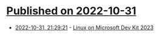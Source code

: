 # [Published on 2022-10-31](index.md)

* [2022-10-31, 21:29:21](https://lobste.rs/s/yunyq1/linux_on_microsoft_dev_kit_2023) - [Linux on Microsoft Dev Kit 2023](https://blog.alexellis.io/linux-on-microsoft-dev-kit-2023/)
